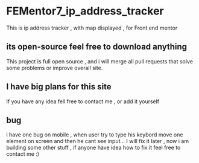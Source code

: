 # FEMentor7_ip_address_tracker
This is ip address tracker , with map displayed , for Front end mentor

## its open-source feel free to download anything
This project is full open source , and i will merge all pull requests that solve some problems or improve overall site.

## I have big plans for this site 
If you have any idea fell free to contact me , or add it yourself

## bug
i have one bug on mobile , when user try to type his keybord move one element on screen and then he cant see input...
I will fix it later , now i am building some other stuff , if anyone have idea how to fix it feel free to contact me :)
